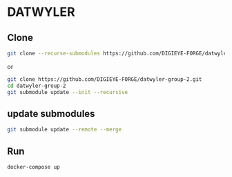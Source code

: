 # DATWYLER

## Clone

```bash
git clone --recurse-submodules https://github.com/DIGIEYE-FORGE/datwyler-group-2.git
```

or

```bash
git clone https://github.com/DIGIEYE-FORGE/datwyler-group-2.git
cd datwyler-group-2
git submodule update --init --recursive
```

## update submodules

```bash
git submodule update --remote --merge
```

## Run

```bash
docker-compose up
```
